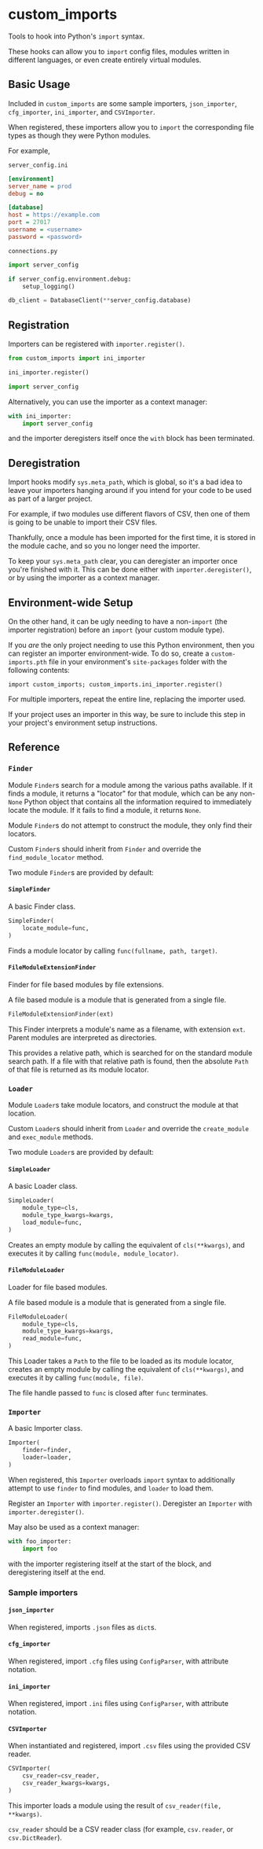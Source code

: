 # custom_imports

Tools to hook into Python's `import` syntax.

These hooks can allow you to `import` config files,
modules written in different languages,
or even create entirely virtual modules.

## Basic Usage

Included in `custom_imports` are some sample importers,
`json_importer`, `cfg_importer`, `ini_importer`, and `CSVImporter`.

When registered, these importers allow you to `import` the corresponding file
types as though they were Python modules.

For example,

`server_config.ini`

```ini
[environment]
server_name = prod
debug = no

[database]
host = https://example.com
port = 27017
username = <username>
password = <password>
```

`connections.py`

```python
import server_config

if server_config.environment.debug:
    setup_logging()

db_client = DatabaseClient(**server_config.database)
```

## Registration

Importers can be registered with `importer.register()`.

```python
from custom_imports import ini_importer

ini_importer.register()

import server_config
```

Alternatively, you can use the importer as a context manager:

```python
with ini_importer:
    import server_config
```

and the importer deregisters itself once the `with` block has been terminated.

## Deregistration

Import hooks modify `sys.meta_path`, which is global, so it's a bad idea to
leave your importers hanging around if you intend for your code to be used as
part of a larger project.

For example, if two modules use different flavors of CSV, then one of them is
going to be unable to import their CSV files.

Thankfully, once a module has been imported for the first time, it is stored in
the module cache, and so you no longer need the importer.

To keep your `sys.meta_path` clear, you can deregister an importer once you're
finished with it.
This can be done either with `importer.deregister()`, or by using the importer
as a context manager.

## Environment-wide Setup

On the other hand, it can be ugly needing to have a non-`import` (the importer
registration) before an `import` (your custom module type).

If you *are* the only project needing to use this Python environment, then you
can register an importer environment-wide.
To do so, create a `custom-imports.pth` file in your environment's
`site-packages` folder with the following contents:

```pth
import custom_imports; custom_imports.ini_importer.register()
```

For multiple importers, repeat the entire line, replacing the importer used.

If your project uses an importer in this way, be sure to include this step in
your project's environment setup instructions.

## Reference

### `Finder`

Module `Finder`s search for a module among the various paths available.
If it finds a module, it returns a "locator" for that module,
which can be any non-`None` Python object that contains all the
information required to immediately locate the module.
If it fails to find a module, it returns `None`.

Module `Finder`s do not attempt to construct the module,
they only find their locators.

Custom `Finder`s should inherit from `Finder` and override the `find_module_locator` method.

Two module `Finder`s are provided by default:

#### `SimpleFinder`

A basic Finder class.

```python
SimpleFinder(
    locate_module=func,
)
```

Finds a module locator by calling `func(fullname, path, target)`.

#### `FileModuleExtensionFinder`

Finder for file based modules by file extensions.

A file based module is a module that is generated from a single file.

```python
FileModuleExtensionFinder(ext)
```

This Finder interprets a module's name as a filename, with extension `ext`.
Parent modules are interpreted as directories.

This provides a relative path, which is searched for on the standard module
search path. If a file with that relative path is found, then the absolute
`Path` of that file is returned as its module locator.

### `Loader`

Module `Loader`s take module locators, and construct the module at that location.

Custom `Loader`s should inherit from `Loader` and override the `create_module` and `exec_module` methods.

Two module `Loader`s are provided by default:

#### `SimpleLoader`

A basic Loader class.

```python
SimpleLoader(
    module_type=cls,
    module_type_kwargs=kwargs,
    load_module=func,
)
```

Creates an empty module by calling the equivalent of `cls(**kwargs)`,
and executes it by calling `func(module, module_locator)`.

#### `FileModuleLoader`

Loader for file based modules.

A file based module is a module that is generated from a single file.

```python
FileModuleLoader(
    module_type=cls,
    module_type_kwargs=kwargs,
    read_module=func,
)
```

This Loader takes a `Path` to the file to be loaded as its module locator,
creates an empty module by calling the equivalent of `cls(**kwargs)`,
and executes it by calling `func(module, file)`.

The file handle passed to `func` is closed after `func` terminates.

### `Importer`

A basic Importer class.

```python
Importer(
    finder=finder,
    loader=loader,
)
```

When registered, this `Importer` overloads `import` syntax to additionally
attempt to use `finder` to find modules, and `loader` to load them.

Register an `Importer` with `importer.register()`.
Deregister an `Importer` with `importer.deregister()`.

May also be used as a context manager:

```python
with foo_importer:
    import foo
```

with the importer registering itself at the start of the block, and
deregistering itself at the end.

### Sample importers

#### `json_importer`

When registered, imports `.json` files as `dict`s.

#### `cfg_importer`

When registered, import `.cfg` files using `ConfigParser`,
with attribute notation.

#### `ini_importer`

When registered, import `.ini` files using `ConfigParser`,
with attribute notation.

#### `CSVImporter`

When instantiated and registered, import `.csv` files using the provided CSV reader.

```python
CSVImporter(
    csv_reader=csv_reader,
    csv_reader_kwargs=kwargs,
)
```

This importer loads a module using the result of `csv_reader(file, **kwargs)`.

`csv_reader` should be a CSV reader class (for example, `csv.reader`, or
`csv.DictReader`).
